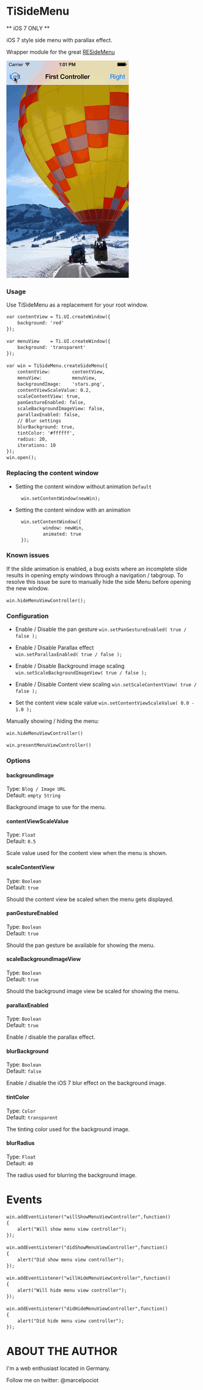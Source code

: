 TiSideMenu
===========================================

** iOS 7 ONLY **

iOS 7 style side menu with parallax effect.

Wrapper module for the great [RESideMenu](https://github.com/romaonthego/RESideMenu)

<img src="https://github.com/mpociot/TiSideMenu/raw/master/Demo.gif" alt="RESideMenu Screenshot" width="320" height="568" />

### Usage

Use TiSideMenu as a replacement for your root window.

	var contentView = Ti.UI.createWindow({
		background: 'red'
	});
	
	var menuView    = Ti.UI.createWindow({
		background: 'transparent'
	});
	
	var win = TiSideMenu.createSideMenu({
		contentView: 		contentView,
		menuView: 			menuView,
		backgroundImage: 	'stars.png',
		contentViewScaleValue: 0.2,
		scaleContentView: true,		
		panGestureEnabled: false,	
		scaleBackgroundImageView: false,
		parallaxEnabled: false,
		// Blur settings
		blurBackground: true,
		tintColor: '#ffffff',
		radius: 20,
		iterations: 10
	});
	win.open();
	
### Replacing the content window

* Setting the content window without animation `Default`

		win.setContentWindow(newWin);
	
* Setting the content window with an animation

		win.setContentWindow({
				window: newWin,
				animated: true 
		});

### Known issues
If the slide animation is enabled, a bug exists where an incomplete slide results in opening empty windows through a navigation / tabgroup. 
To resolve this issue be sure to manually hide the side Menu before opening the new window.

`win.hideMenuViewController();`


### Configuration
	
* Enable / Disable the pan gesture 
	`win.setPanGestureEnabled( true / false );`
	
* Enable / Disable Parallax effect	
	`win.setParallaxEnabled( true / false ); `
	
* Enable / Disable Background image scaling
	`win.setScaleBackgroundImageView( true / false );`
	
* Enable / Disable Content view scaling
	`win.setScaleContentView( true / false );`
	
* Set the content view scale value
	`win.setContentViewScaleValue( 0.0 - 1.0 );`

Manually showing / hiding the menu:

`win.hideMenuViewController()`

`win.presentMenuViewController()`

### Options


#### backgroundImage

Type: `Blog / Image URL`  
Default: `empty String`

Background image to use for the menu.

#### contentViewScaleValue

Type: `Float`  
Default: `0.5`

Scale value used for the content view when the menu is shown.

#### scaleContentView

Type: `Boolean`  
Default: `true`

Should the content view be scaled when the menu gets displayed.


#### panGestureEnabled

Type: `Boolean`  
Default: `true`

Should the pan gesture be available for showing the menu.

#### scaleBackgroundImageView

Type: `Boolean`  
Default: `true`

Should the background image view be scaled for showing the menu.

#### parallaxEnabled

Type: `Boolean`  
Default: `true`

Enable / disable the parallax effect.

#### blurBackground

Type: `Boolean`  
Default: `false`

Enable / disable the iOS 7 blur effect on the background image.

#### tintColor

Type: `Color`  
Default: `transparent`

The tinting color used for the background image.

#### blurRadius

Type: `Float`  
Default: `40`

The radius used for blurring the background image.





Events
===

	
	win.addEventListener("willShowMenuViewController",function()
	{
		alert("Will show menu view controller");
	});

	win.addEventListener("didShowMenuViewController",function()
	{
		alert("Did show menu view controller");
	});

	win.addEventListener("willHideMenuViewController",function()
	{
		alert("Will hide menu view controller");
	});

	win.addEventListener("didHideMenuViewController",function()
	{
		alert("Did hide menu view controller");
	});



ABOUT THE AUTHOR
========================
I'm a web enthusiast located in Germany.

Follow me on twitter: @marcelpociot
